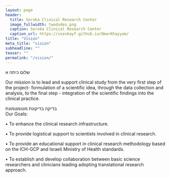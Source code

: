 ```yaml
---
layout: page
header:
  title: Soroka Clinical Research Center
  image_fullwidth: twodudes.png
  caption: Soroka Clinical Research Center
  caption_url: https://vsevkayf.github.io/OmarKhayyam/
title: "Vision"
meta_title: "vision"
subheadline: ""
teaser: ""
permalink: "/vision/"
---
```

שלום כיתה א  


Our mission is to lead and support clinical study from the very first step of the project- formulation of a scientific idea, through the data collection and analysis, to the final step - integration of the scientific findings into the clinical practice.

בדיקה בדיקונת מטומטמונת  
Our Goals:

• To enhance the clinical research infrastructure.

• To provide logistical support to scientists involved in clinical research.

• To provide an educational support in clinical research methodology based on the ICH-GCP and Israeli Ministry of Health standards.

• To establish and develop collaboration between basic science researchers and clinicians leading adopting translational research approach.

